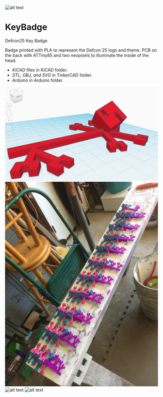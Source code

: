![alt text](https://github.com/SeanLeftBelow/defcon25-KeyBadge/blob/master/defcon25.png "Defcon 25")

# KeyBadge
Defcon25 Key Badge

Badge printed with PLA to represent the Defcon 25 logo and theme. PCB on the back with ATTiny85 and two neopixels to illuminate the inside of the head.

- *KiCAD* files in KiCAD folder.
- *STL, OBJ, and SVG* in TinkerCAD folder.
- *Arduino* in Arduino folder.

![alt text](https://github.com/SeanLeftBelow/KeyBadge/blob/master/3d.png "In TinkerCAD")
![alt text](https://github.com/SeanLeftBelow/KeyBadge/blob/master/production_paint.jpg "Painting Production")
![alt text](https://github.com/SeanLeftBelow/KeyBadge/blob/master/production_pcb "PCB Assembly and Production")
![alt text](https://github.com/SeanLeftBelow/KeyBadge/blob/master/final_design "Final Design")
